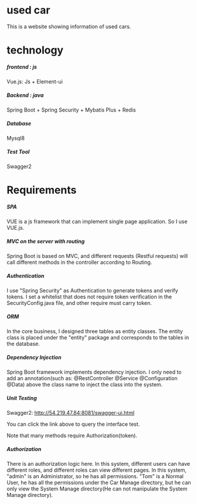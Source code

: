 # used car

This is a website showing information of used cars.

# technology 

##### frontend  :  js

Vue.js: Js + Element-ui

##### Backend  :  java

Spring Boot + Spring Security + Mybatis Plus + Redis

##### Database

Mysql8

##### Test Tool

Swagger2

# Requirements

##### SPA

VUE is a js framework that can implement single page application. So I use VUE.js.

##### MVC on the server with routing

Spring Boot is based on MVC, and different requests (Restful requests) will call different methods in the controller according to Routing. 

##### Authentication

I use "Spring Security" as Authentication to generate tokens and verify tokens. I set a whitelist that does not require token verification in the SecurityConfig.java file, and other require must carry token.

##### ORM

In the core business, I designed three tables as entity classes. The entity class is placed under the "entity" package and corresponds to the tables in the database.

##### Dependency Injection

Spring Boot framework implements dependency injection. I only need to add an annotation(such as: @RestController @Service @Configuration @Data) above the class name to inject the class into the system.

##### Unit Testing

Swagger2: http://54.219.47.84:8081/swagger-ui.html

You can click the link above to query the interface test.

Note that many methods require Authorization(token).

##### Authorization

There is an authorization logic here. In this system, different users can have different roles, and different roles can view different pages. In this system,  "admin" is an Administrator, so he has all permissions. "Tom" is a Normal User, he has all the permissions under the Car Manage directory, but he can only view the System Manage directory(He can not manipulate the System Manage directory).




